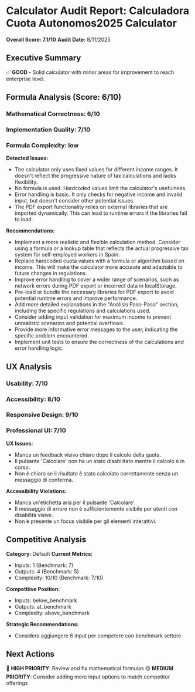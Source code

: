 # Calculator Audit Report: Calculadora Cuota Autonomos2025 Calculator

**Overall Score: 7.1/10**
**Audit Date:** 8/11/2025

## Executive Summary

✅ **GOOD** - Solid calculator with minor areas for improvement to reach enterprise level.

## Formula Analysis (Score: 6/10)

### Mathematical Correctness: 6/10
### Implementation Quality: 7/10
### Formula Complexity: low

**Detected Issues:**
- The calculator only uses fixed values for different income ranges.  It doesn't reflect the progressive nature of tax calculations and lacks flexibility.
- No formula is used.  Hardcoded values limit the calculator's usefulness.
- Error handling is basic. It only checks for negative income and invalid input, but doesn't consider other potential issues.
- The PDF export functionality relies on external libraries that are imported dynamically. This can lead to runtime errors if the libraries fail to load.

**Recommendations:**
- Implement a more realistic and flexible calculation method. Consider using a formula or a lookup table that reflects the actual progressive tax system for self-employed workers in Spain.
- Replace hardcoded cuota values with a formula or algorithm based on income. This will make the calculator more accurate and adaptable to future changes in regulations.
- Improve error handling to cover a wider range of scenarios, such as network errors during PDF export or incorrect data in localStorage.
- Pre-load or bundle the necessary libraries for PDF export to avoid potential runtime errors and improve performance.
- Add more detailed explanations in the "Análisis Paso-Paso" section, including the specific regulations and calculations used.
- Consider adding input validation for maximum income to prevent unrealistic scenarios and potential overflows.
- Provide more informative error messages to the user, indicating the specific problem encountered.
- Implement unit tests to ensure the correctness of the calculations and error handling logic.

## UX Analysis

### Usability: 7/10
### Accessibility: 8/10  
### Responsive Design: 9/10
### Professional UI: 7/10

**UX Issues:**
- Manca un feedback visivo chiaro dopo il calcolo della quota.
- Il pulsante 'Calcolare' non ha un stato disabilitato mentre il calcolo è in corso.
- Non è chiaro se il risultato è stato calcolato correttamente senza un messaggio di conferma.

**Accessibility Violations:**
- Manca un'etichetta aria per il pulsante 'Calcolare'.
- Il messaggio di errore non è sufficientemente visibile per utenti con disabilità visive.
- Non è presente un focus visibile per gli elementi interattivi.

## Competitive Analysis

**Category:** Default
**Current Metrics:**
- Inputs: 1 (Benchmark: 7)
- Outputs: 4 (Benchmark: 5)
- Complexity: 10/10 (Benchmark: 7/10)

**Competitive Position:**
- Inputs: below_benchmark
- Outputs: at_benchmark  
- Complexity: above_benchmark

**Strategic Recommendations:**
- Considera aggiungere 6 input per competere con benchmark settore

## Next Actions

🔴 **HIGH PRIORITY**: Review and fix mathematical formulas
🟡 **MEDIUM PRIORITY**: Consider adding more input options to match competitor offerings
